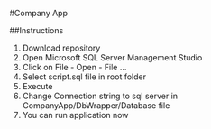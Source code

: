 #Company App

##Instructions
1. Download repository
2. Open Microsoft SQL Server Management Studio
3. Click on File - Open - File ...
4. Select script.sql file in root folder
5. Execute
6. Change Connection string to sql server in CompanyApp/DbWrapper/Database file
7. You can run application now